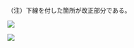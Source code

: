 （注）下線を付した箇所が改正部分である。

![](https://www.nta.go.jp/tmp/58e141d2-3bb4-4ad5-ab68-6b3c17d2abf0/images/4523e47003f1be4296a39a017e8557fc9b5ffbc1d2e5e09437f155c911b06624.jpg)

![](https://www.nta.go.jp/tmp/58e141d2-3bb4-4ad5-ab68-6b3c17d2abf0/images/68312c5925da3bf4c5ef255235fd355226618cdc484eca853db44364458e1868.jpg)